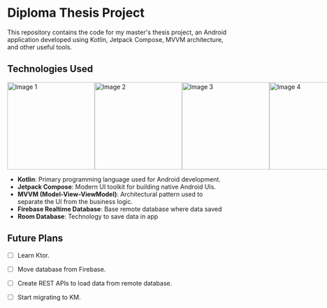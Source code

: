 # Diploma Thesis Project

This repository contains the code for my master's thesis project, an Android application developed
using Kotlin,
Jetpack Compose, MVVM architecture, and other useful tools.

## Technologies Used

<div style="display:flex; justify-content:space-between;">
  <img src="https://asset.brandfetch.io/id8oU9wOdk/idritPOXtM.png" alt="Image 1" width="200" height="200">
  <img src="https://blogger.googleusercontent.com/img/b/R29vZ2xl/AVvXsEjC97Z8BResg5dlPqczsRCFhP6zewWX0X0e7fVPG-G7PuUZwwZVsi9OPoqJYkgqT2h0FI95SsmWzVEgpt8b8HAqFiIxZ98TFtY4lE0b8UrtVJ2HrJebRwl6C9DslsQDl9KnBIrdHS6LtkY/s1600/jetpack+compose+icon_RGB.png" alt="Image 2" width="200" height="200">
  <img src="https://geekstand.top/wp-content/uploads/2021/05/mvv.png" alt="Image 3" width="200" height="200">
  <img src="https://cdn.icon-icons.com/icons2/2699/PNG/512/firebase_logo_icon_168209.png" alt="Image 4" width="200" height="200">
  <img src="https://encrypted-tbn0.gstatic.com/images?q=tbn:ANd9GcQC_gBfVJ7tHW6UyCrIHqK9aDPkgsBRE-2SotEM0EAbyQ&s" alt="Image 5" width="200" height="200">
</div>

- **Kotlin**: Primary programming language used for Android development.
- **Jetpack Compose**: Modern UI toolkit for building native Android UIs.
- **MVVM (Model-View-ViewModel)**: Architectural pattern used to separate the UI from the business
  logic.
- **Firebase Realtime Database**: Base remote database where data saved
- **Room Database**: Technology to save data in app

## Future Plans

- [ ] Learn Ktor.
- [ ] Move database from Firebase.
- [ ] Create REST APIs to load data from remote database.
- [ ] Start migrating to KM.

